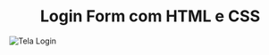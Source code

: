 <h1 align="center"> Login Form com HTML e CSS </h1>

![Tela Login](https://github.com/francineyandrewsz/Login-Form/assets/101227997/80967126-49ca-4522-8ebf-90c2b30f6263)
